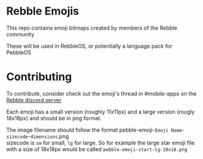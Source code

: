 # Rebble Emojis

This repo contains emoji bitmaps created by members of the Rebble community

These will be used in RebbleOS, or potentially a language pack for PebbleOS

# Contributing

To contribute, consider check out the emoji's thread in \#mobile-apps on the [Rebble discord server](https://rebble.io/discord)   

Each emoji has a small version (roughly 11x11px) and a large version (rougly 18x18px) and should be in png format.   

The image filename should follow the format pebble-emoji-`Emoji Name`-`sizecode`-`dimensions`.png   
sizecode is `sm` for small, `lg` for large. So for example the large star emoji file with a size of 18x18px would be called `pebble-emoji-start-lg-18x18.png`    
